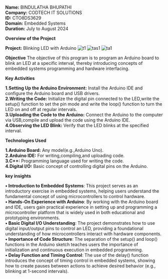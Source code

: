 **Name:** BINDULATHA BHUPATHI <br>
**Company:** CODTECH IT SOLUTIONS <br>
**ID:** CTO8DS3629 <br>
**Domain:** Embedded Systems <br>
**Duration:** July to August 2024 <br>

**Overview of the Project**

**Project:** Blinking LED with Arduino
![t1](https://github.com/user-attachments/assets/79076f5b-14e8-4d17-8251-708e47fd3616)
![tas1](https://github.com/user-attachments/assets/b452d422-9400-4f3a-8d4f-b11715de2ca5)
![ta1](https://github.com/user-attachments/assets/7e9b2455-265c-426b-a5c7-44c78fe5a3d7)

**Objective**
The objective of this program is to program an Arduino board to blink an LED at a specific interval, thereby introducing concepts of embedded systems programming and hardware interfacing.

**Key Activities**

**1.Setting Up the Arduino Environment:**
  Install the Arduino IDE and configure the Arduino board and USB drivers.<br>
**2.Writing the Code:**
  Initialize the digital pin connected to the LED,write the setup() function to set the pin mode and write the loop() function to turn the LED on and off at regular intervals. <br>
**3.Uploading the Code to the Arduino:**
  Connect the Arduino to the computer via USB,compile and upload the code using the Arduino IDE.<br>
**4.Observing the LED Blink:**
  Verify that the LED blinks at the specified interval.

**Technologies Used**

**1.Arduino Board:** Any model(e.g.,Arduino Uno).<br>
**2.Arduino IDE:** For writing,compiling,and uploading code.<br>
**3.C++:** Programming language used for writing the code.<br>
**4.Digital I/O:** Basic concept of controlling digital pins on the Arduino.<br>

**key insights**

**• Introduction to Embedded Systems**: This project serves as an introductory exercise in embedded systems, helping users understand the fundamental concept of using microcontrollers to control hardware.<br>
**• Hands-On Experience with Arduino**: By working with the Arduino board and IDE, users gain practical experience in setting up and programming a microcontroller platform that is widely used in both educational and prototyping environments.<br>
**• Basic Digital I/O Understanding**: The project demonstrates how to use digital input/output pins to control an LED, providing a foundational understanding of how microcontrollers interact with hardware components.<br>
**• Importance of Code Structure**: The separation of the setup() and loop() functions in the Arduino sketch teaches users the importance of initialization and continuous execution in embedded programming.<br>
**• Delay Function and Timing Control**: The use of the delay() function introduces the concept of timing control in embedded systems, showing how to create pauses between actions to achieve desired behavior (e.g., blinking at 1-second intervals).
